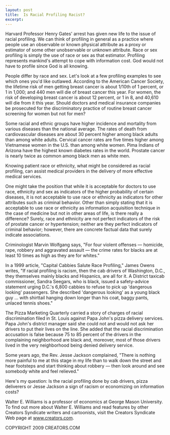 ```yaml
---
layout: post
title:  Is Racial Profiling Racist?
excerpt:
---
```


Harvard Professor Henry Gates' arrest has given new life to the issue of racial profiling. We can think of profiling in general as a practice where people use an observable or known physical attribute as a proxy or estimator of some other unobservable or unknown attribute. Race or sex profiling is simply the use of race or sex as that estimator. Profiling represents mankind's attempt to cope with information cost. God would not have to profile since God is all knowing.

People differ by race and sex. Let's look at a few profiling examples to see which ones you'd like outlawed. According to the American Cancer Society, the lifetime risk of men getting breast cancer is about 1/10th of 1 percent, or 1 in 1,000; and 440 men will die of breast cancer this year. For women, the risk of developing breast cancer is about 12 percent, or 1 in 8, and 40,610 will die from it this year. Should doctors and medical insurance companies be prosecuted for the discriminatory practice of routine breast cancer screening for women but not for men?

Some racial and ethnic groups have higher incidence and mortality from various diseases than the national average. The rates of death from cardiovascular diseases are about 30 percent higher among black adults than among white adults. Cervical cancer rates are five times higher among Vietnamese women in the U.S. than among white women. Pima Indians of Arizona have the highest known diabetes rates in the world. Prostate cancer is nearly twice as common among black men as white men.

Knowing patient race or ethnicity, what might be considered as racial profiling, can assist medical providers in the delivery of more effective medical services.

One might take the position that while it is acceptable for doctors to use race, ethnicity and sex as indicators of the higher probability of certain diseases, it is not acceptable to use race or ethnicity as indicators for other attributes such as criminal behavior. Other than simply stating that it is acceptable to use race or ethnicity as information acquisition technique in the case of medicine but not in other areas of life, is there really a difference? Surely, race and ethnicity are not perfect indicators of the risk of prostate cancer or hypertension; neither are they perfect indicators of criminal behavior; however, there are concrete factual data that surely indicate associations.

 Criminologist Marvin Wolfgang says, "For four violent offenses — homicide, rape, robbery and aggravated assault — the crime rates for blacks are at least 10 times as high as they are for whites."

In a 1999 article, "Capital Cabbies Salute Race Profiling," James Owens writes, "If racial profiling is racism, then the cab drivers of Washington, D.C., they themselves mainly blacks and Hispanics, are all for it. A District taxicab commissioner, Sandra Seegars, who is black, issued a safety-advice statement urging D.C.'s 6,800 cabbies to refuse to pick up 'dangerous looking' passengers. She described 'dangerous looking' as a young black guy ... with shirttail hanging down longer than his coat, baggy pants, unlaced tennis shoes."

The Pizza Marketing Quarterly carried a story of charges of racial discrimination filed in St. Louis against Papa John's pizza delivery services. Papa John's district manager said she could not and would not ask her drivers to put their lives on the line. She added that the racial discrimination accusation is false because 75 to 85 percent of the drivers in the complaining neighborhood are black and, moreover, most of those drivers lived in the very neighborhood being denied delivery service.

Some years ago, the Rev. Jesse Jackson complained, "There is nothing more painful to me at this stage in my life than to walk down the street and hear footsteps and start thinking about robbery — then look around and see somebody white and feel relieved."

Here's my question: Is the racial profiling done by cab drivers, pizza deliverers or Jesse Jackson a sign of racism or economizing on information costs?

Walter E. Williams is a professor of economics at George Mason University. To find out more about Walter E. Williams and read features by other Creators Syndicate writers and cartoonists, visit the Creators Syndicate Web page at www.creators.com.

COPYRIGHT 2009 CREATORS.COM
